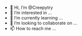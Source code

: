 - 👋 Hi, I’m @Creepytry
- 👀 I’m interested in ...
- 🌱 I’m currently learning ...
- 💞️ I’m looking to collaborate on ...
- 📫 How to reach me ...

<!---
Creepytry/Creepytry is a ✨ special ✨ repository because its `README.md` (this file) appears on your GitHub profile.
You can click the Preview link to take a look at your changes.
--->
